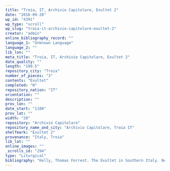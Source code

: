 ```yaml
---
title: "Troia, IT, Archivio Capitolare, Exultet 2"
date: "2016-09-28"
wp_id: "4391"
wp_type: "scroll"
wp_slug: "troia-it-archivio-capitolare-exultet-2"
creator: "admin"
online_bibliography_record: ""
language_1: "Unknown Language"
language_2: ""
lib_lon: ""
meta_title: "Troia, IT, Archivio Capitolare, Exultet 2"
date_quality: ""
length: "190.5"
repository_city: "Troia"
number_of_pieces: "3"
contents: "Exultet"
completed: "N"
repository_nation: "IT"
orientation: ""
description: ""
prov_lon: ""
date_start: "1100"
prov_lat: ""
width: "20"
repository: "Archivio Capitolare"
repository_name_and_city: "Archivio Capitolare, Troia IT"
shelfmark: "Exultet 2"
provenance: "Italy, Troia"
lib_lat: ""
online_images: ""
_scrolls_id: "294"
type: "Liturgical"
bibliography: "Kelly, Thomas Forrest. The Exultet in Southern Italy. New York: Oxford University Press, 1996.<br/> Suski, Andrzej Wojciech, Giacomo Baroffio, and Manlio Sodi. “Rotoli Liturgici Medievali (Secoli VII-XV). Censimento E Bibliografia.” Revista Liturgica 101, no. 3 (2014): 603–21."
---
```



